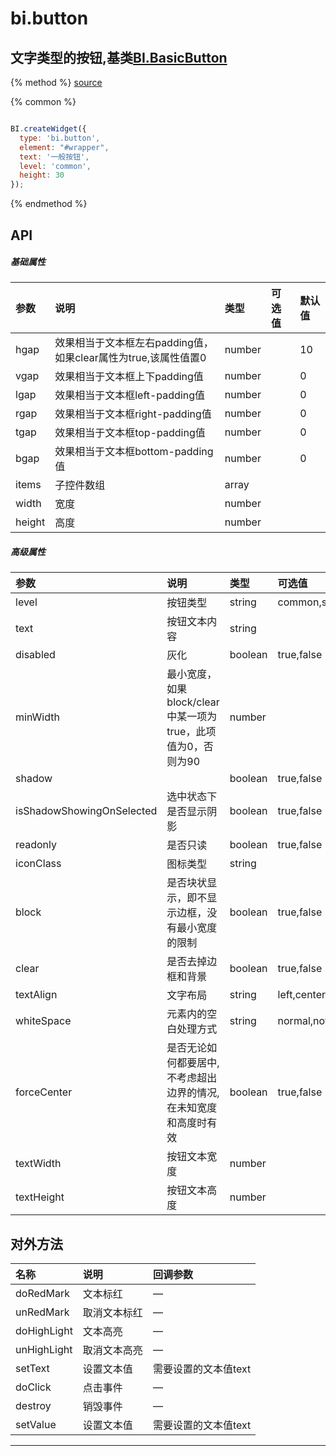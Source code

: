 # bi.button

## 文字类型的按钮,基类[BI.BasicButton](/core/basicButton.md)

{% method %}
[source](https://jsfiddle.net/fineui/txqwwzLm/)

{% common %}
```javascript

BI.createWidget({
  type: 'bi.button',
  element: "#wrapper",
  text: '一般按钮',
  level: 'common',
  height: 30
});


```

{% endmethod %}

## API
##### 基础属性
| 参数    | 说明           | 类型  | 可选值 | 默认值
| :------ |:-------------  | :-----| :----|:----
| hgap    | 效果相当于文本框左右padding值，如果clear属性为true,该属性值置0 |  number  |     |     10   |
| vgap    | 效果相当于文本框上下padding值 |  number  |  |      0  |
| lgap    | 效果相当于文本框left-padding值     |    number   |        |  0    |
| rgap    | 效果相当于文本框right-padding值     |    number  |       |  0    |
| tgap    |效果相当于文本框top-padding值     |    number   |  |  0    |
| bgap    |  效果相当于文本框bottom-padding值     |    number  |   |  0    |
| items | 子控件数组     |    array |  |  |
| width    |   宽度    |    number   |   |     |
| height    |   高度    |    number   |  |      | |


##### 高级属性
| 参数    | 说明           | 类型  | 可选值 | 默认值
| :------ |:-------------  | :-----| :----|:----
| level |按钮类型     |    string| common,success,warning,ignore |  common |
| text|按钮文本内容     |    string|  |  |
| disabled|灰化     |    boolean| true,false |  |
| minWidth    | 最小宽度，如果block/clear中某一项为true，此项值为0，否则为90 |  number  |     |     90   |
| shadow    | |  boolean| true,false |      |
| isShadowShowingOnSelected|选中状态下是否显示阴影 |  boolean| true,false |      true  |
| readonly    | 是否只读     |    boolean   |   true,false     |  true   |
| iconClass    | 图标类型     |    string|       | " "|
| block|  是否块状显示，即不显示边框，没有最小宽度的限制    |    boolean| true,false  |  false    |
| clear| 是否去掉边框和背景      |boolean| true,false   |  false    |
| textAlign | 文字布局      |   string    | left,center,right |   cneter    |
| whiteSpace | 元素内的空白处理方式  |    string | normal,nowrap  |  nowrap| 
| forceCenter | 是否无论如何都要居中, 不考虑超出边界的情况, 在未知宽度和高度时有效      |    boolean    | true,false |  false    |
| textWidth| 按钮文本宽度  |   number|   |  null    |
| textHeight    |   按钮文本高度    |    number|    | null |

## 对外方法
| 名称     | 说明                           |  回调参数     
| :------ |:-------------                  | :-----   
| doRedMark | 文本标红  | —  |
| unRedMark | 取消文本标红| —|
| doHighLight | 文本高亮 | —|
| unHighLight | 取消文本高亮 | —|
| setText| 设置文本值 | 需要设置的文本值text|
| doClick | 点击事件 | —|
| destroy | 销毁事件 |— |
| setValue | 设置文本值 | 需要设置的文本值text |

---


